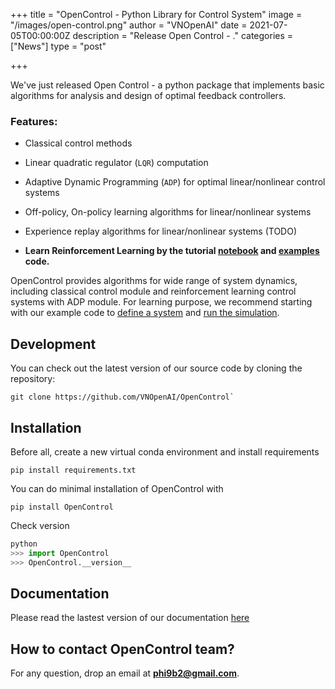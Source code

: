 +++
title = "OpenControl - Python Library for Control System"
image = "/images/open-control.png"
author = "VNOpenAI"
date = 2021-07-05T00:00:00Z
description = "Release Open Control - ."
categories = ["News"]
type = "post"

+++

We've just released Open Control - a python package that implements basic algorithms for analysis and design of optimal feedback controllers.

### Features:

- Classical control methods
- Linear quadratic regulator (``LQR``) computation
- Adaptive Dynamic Programming (``ADP``) for optimal linear/nonlinear control systems
- Off-policy, On-policy learning algorithms for linear/nonlinear systems
- Experience replay algorithms for linear/nonlinear systems (TODO)

- **Learn Reinforcement Learning by the tutorial [notebook](https://colab.research.google.com/drive/10mYMDliuOZD5i-YqmD9noOL8JDhC6t3x#scrollTo=E7MYyIKnQDjr) and [examples](https://github.com/VNOpenAI/OpenControl/tree/master/examples) code.**

OpenControl provides algorithms for wide range of system dynamics, including classical control module and reinforcement learning control systems with ADP module. For learning purpose, we recommend starting with our example code to [define a system](https://opencontrol.readthedocs.io/en/latest/system.html) and [run the simulation](https://opencontrol.readthedocs.io/en/latest/linCon.html).

## Development

You can check out the latest version of our source code by cloning the repository:

```
git clone https://github.com/VNOpenAI/OpenControl`
```

## Installation

Before all, create a new virtual conda environment and install requirements 

```
pip install requirements.txt
```

You can do minimal installation of OpenControl with

```
pip install OpenControl
```

Check version

```python
python
>>> import OpenControl 
>>> OpenControl.__version__
````

## Documentation 

Please read the lastest version of our documentation [here](https://opencontrol.readthedocs.io/en/latest/intro.html)

## How to contact OpenControl team?

For any question, drop an email at **phi9b2@gmail.com**.